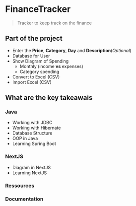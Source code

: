 # FinanceTracker

> Tracker to keep track on the finance

## Part of the project

- Enter the **Price**, **Category**, **Day** and **Description**(_Optional_)
- Database for User
- Show Diagram of Spending
  - Monthly (income **vs** expenses)
  - Category spending
- Convert to Excel (CSV)
- Import Excel (CSV)

## What are the key takeawais

### Java

- Working with JDBC
- Working with Hibernate
- Database Structure
- OOP in Java
- Learning Spring Boot

### NextJS

- Diagram in NextJS
- Learning NextJS

### Ressources

### Documentation

